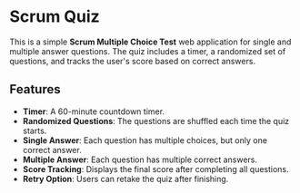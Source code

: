 # Scrum Quiz

This is a simple **Scrum Multiple Choice Test** web application for single and multiple answer questions. The quiz includes a timer, a randomized set of questions, and tracks the user's score based on correct answers.

## Features

- **Timer**: A 60-minute countdown timer.
- **Randomized Questions**: The questions are shuffled each time the quiz starts.
- **Single Answer**: Each question has multiple choices, but only one correct answer.
- **Multiple Answer**: Each question has multiple correct answers.
- **Score Tracking**: Displays the final score after completing all questions.
- **Retry Option**: Users can retake the quiz after finishing.
